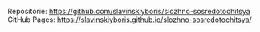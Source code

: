 Repositorie: https://github.com/slavinskiyboris/slozhno-sosredotochitsya
GitHub Pages: https://slavinskiyboris.github.io/slozhno-sosredotochitsya/
